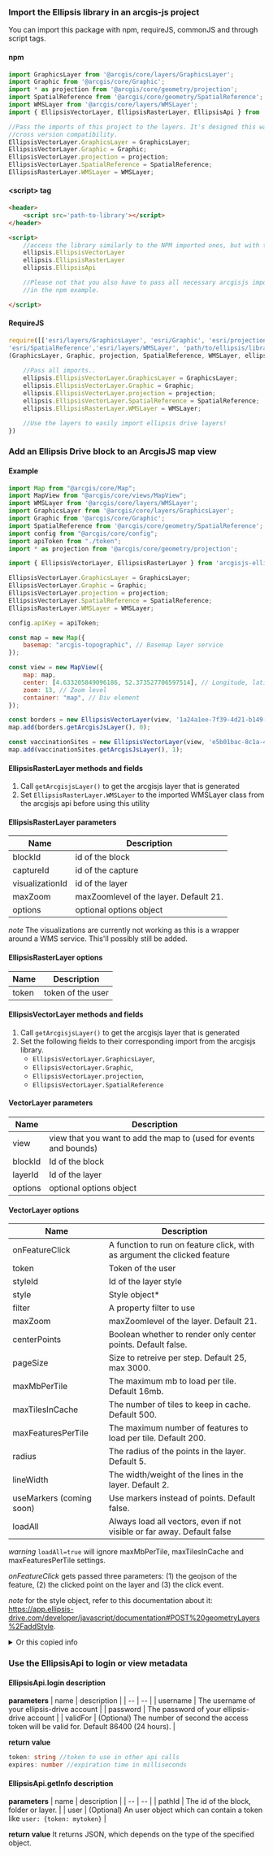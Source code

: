 ### Import the Ellipsis library in an arcgis-js project

You can import this package with npm, requireJS, commonJS and through script tags.

#### npm
```js
import GraphicsLayer from '@arcgis/core/layers/GraphicsLayer';
import Graphic from '@arcgis/core/Graphic';
import * as projection from '@arcgis/core/geometry/projection';
import SpatialReference from '@arcgis/core/geometry/SpatialReference';
import WMSLayer from '@arcgis/core/layers/WMSLayer';
import { EllipsisVectorLayer, EllipsisRasterLayer, EllipsisApi } from 'arcgisjs-ellipsis';

//Pass the imports of this project to the layers. It's designed this way to ensure 
//cross version compatibility.
EllipsisVectorLayer.GraphicsLayer = GraphicsLayer;
EllipsisVectorLayer.Graphic = Graphic;
EllipsisVectorLayer.projection = projection;
EllipsisVectorLayer.SpatialReference = SpatialReference;
EllipsisRasterLayer.WMSLayer = WMSLayer;
```

#### \<script\> tag
```html
<header>
    <script src='path-to-library'></script>
</header>

<script>
    //access the library similarly to the NPM imported ones, but with the ellipsis prefix.
    ellipsis.EllipsisVectorLayer
    ellipsis.EllipsisRasterLayer
    ellipsis.EllipsisApi

    //Please not that you also have to pass all necessary arcgisjs imports as shown
    //in the npm example.

</script>
```

#### RequireJS
```js
require([['esri/layers/GraphicsLayer', 'esri/Graphic', 'esri/projection', 
'esri/SpatialReference','esri/layers/WMSLayer', 'path/to/ellipsis/library'], 
(GraphicsLayer, Graphic, projection, SpatialReference, WMSLayer, ellipsis) => {
    
    //Pass all imports..
    ellipsis.EllipsisVectorLayer.GraphicsLayer = GraphicsLayer;
    ellipsis.EllipsisVectorLayer.Graphic = Graphic;
    ellipsis.EllipsisVectorLayer.projection = projection;
    ellipsis.EllipsisVectorLayer.SpatialReference = SpatialReference;
    ellipsis.EllipsisRasterLayer.WMSLayer = WMSLayer;

    //Use the layers to easily import ellipsis drive layers!
})


```

### Add an Ellipsis Drive block to an ArcgisJS map view

#### Example
```js
import Map from "@arcgis/core/Map";
import MapView from "@arcgis/core/views/MapView";
import WMSLayer from '@arcgis/core/layers/WMSLayer';
import GraphicsLayer from '@arcgis/core/layers/GraphicsLayer';
import Graphic from '@arcgis/core/Graphic';
import SpatialReference from '@arcgis/core/geometry/SpatialReference';
import config from "@arcgis/core/config";
import apiToken from "./token";
import * as projection from '@arcgis/core/geometry/projection';

import { EllipsisVectorLayer, EllipsisRasterLayer } from 'arcgisjs-ellipsis';

EllipsisVectorLayer.GraphicsLayer = GraphicsLayer;
EllipsisVectorLayer.Graphic = Graphic;
EllipsisVectorLayer.projection = projection;
EllipsisVectorLayer.SpatialReference = SpatialReference;
EllipsisRasterLayer.WMSLayer = WMSLayer;

config.apiKey = apiToken;

const map = new Map({
    basemap: "arcgis-topographic", // Basemap layer service
});

const view = new MapView({
    map: map,
    center: [4.633205849096186, 52.373527706597514], // Longitude, latitude
    zoom: 13, // Zoom level
    container: "map", // Div element
});

const borders = new EllipsisVectorLayer(view, '1a24a1ee-7f39-4d21-b149-88df5a3b633a','45c47c8a-035e-429a-9ace-2dff1956e8d9', {styleId: 'a30d5d0e-26a3-43a7-9d23-638cef7600c4'});
map.add(borders.getArcgisJsLayer(), 0);

const vaccinationSites = new EllipsisVectorLayer(view, 'e5b01bac-8c1a-4feb-98e7-c2ff751ef110', 'c8594627-c5eb-4937-992a-b7dcf7046fc1', {styleId: 'df7522fe-e8eb-4393-80c5-2d5c6d0ea1a8'});
map.add(vaccinationSites.getArcgisJsLayer(), 1);
```

#### EllipsisRasterLayer methods and fields

1. Call `getArcgisjsLayer()` to get the arcgisjs layer that is generated
2. Set `EllipsisRasterLayer.WMSLayer` to the imported WMSLayer class from the arcgisjs api before using this utility

#### EllipsisRasterLayer parameters

| Name            | Description                            |
| --------------- | -------------------------------------- |
| blockId         | id of the block                        |
| captureId       | id of the capture                      |
| visualizationId | id of the layer                        |
| maxZoom         | maxZoomlevel of the layer. Default 21. |
| options         | optional options object                |

*note* The visualizations are currently not working as this is a wrapper around a WMS service. This'll possibly still be added.

#### EllipsisRasterLayer options

| Name  | Description       |
| ----- | ----------------- |
| token | token of the user |



#### EllipsisVectorLayer methods and fields

1. Call `getArcgisjsLayer()` to get the arcgisjs layer that is generated
2. Set the following fields to their corresponding import from the arcgisjs library.
    - `EllipsisVectorLayer.GraphicsLayer`, 
    - `EllipsisVectorLayer.Graphic`,  
    - `EllipsisVectorLayer.projection`, 
    - `EllipsisVectorLayer.SpatialReference` 

#### VectorLayer parameters

| Name    | Description             |
| ------- | ----------------------- |
| view | view that you want to add the map to (used for events and bounds)|
| blockId | Id of the block         |
| layerId | Id of the layer         |
| options | optional options object |

#### VectorLayer options

| Name               | Description                                                              |
| ------------------ | ------------------------------------------------------------------------ |
| onFeatureClick     | A function to run on feature click, with as argument the clicked feature |
| token              | Token of the user                                                        |
| styleId            | Id of the layer style                                                    |
| style              | Style object\*                                                           |
| filter             | A property filter to use                                                 |
| maxZoom            | maxZoomlevel of the layer. Default 21.                                   |
| centerPoints       | Boolean whether to render only center points. Default false.             |
| pageSize           | Size to retreive per step. Default 25, max 3000.                         |
| maxMbPerTile       | The maximum mb to load per tile. Default 16mb.                           |
| maxTilesInCache    | The number of tiles to keep in cache. Default 500.                       |
| maxFeaturesPerTile | The maximum number of features to load per tile. Default 200.            |
| radius             | The radius of the points in the layer. Default 5.                       |
| lineWidth          | The width/weight of the lines in the layer. Default 2.                   |
| useMarkers (coming soon) | Use markers instead of points. Default false.                            |
| loadAll            | Always load all vectors, even if not visible or far away. Default false  |

_warning_ `loadAll=true` will ignore maxMbPerTile, maxTilesInCache and maxFeaturesPerTile settings.

_onFeatureClick_ gets passed three parameters: (1) the geojson of the feature, (2) the clicked point on the layer and (3) the click event.

_note_ for the style object, refer to this documentation about it: https://app.ellipsis-drive.com/developer/javascript/documentation#POST%20geometryLayers%2FaddStyle.

<details>
<summary>Or this copied info</summary>
○ 'rules': Parameters contains the property 'rules' being an array of objects with required properties 'property', 'value' and 'color' and optional properties 'operator' and 'alpha'. 'property' should be the name of the property to style by and should be of type string, 'value' should be the cutoff point of the style and must be the same type as the property, 'color' is the color of the style and must be a rgb hex code, 'operator'determines whether the styling should occur at, under or over the cutoff point and must be one of '=', '<', '>', '<=', '>=' or '!=' with default '=' and 'alpha' should be the transparency of the color on a 0 to 1 scale with default 0.5.

○ 'rangeToColor': Parameters contains the required property 'rangeToColor' and optional property 'periodic', where 'rangeToColor' should be an array of objects with required properties 'property', 'fromValue', 'toValue' and 'color' and optional property 'alpha', where 'property' should be the name of the property to style by and should be of type string, 'fromValue' and 'toValue' should be the minimum and maximum value of the range respectively, 'color' is the color to use if the property falls inclusively between the fromValue and toValue and should be a rgb hex code color and 'alpha' should be the transparency of the color on a 0 to 1 scale with default 0.5. 'periodic' should be a positive float used when the remainder from dividing the value of the property by the periodic should be used to evaluate the ranges instead.

○ 'transitionPoints': Parameters contains the required properties 'property' and 'transitionPoints' and optional property 'periodic', where 'property' should be the name of the property to style by and should be of type string, 'transitionPoints' should be an array of objects with required properties 'value' and 'color' and optional property 'alpha', where 'value' should be the value at which the next transition starts, 'color' is the color to use if the property falls in the interval before or after the transition point and should be a rgb hex code color and 'alpha' should be the transparency of the color on a 0 to 1 scale with 0.5 as default. 'periodic' should be a positive float used when the remainder from dividing the value of the property by the periodic should be used to evaluate the ranges instead.

○ 'random': Parameters contains the required property 'property' and optional property 'alpha', where 'property' should be the name of the property by which to randomly assign colors and should be of type string and 'alpha' should be the transparency of the color on a 0 to 1 scale with default 0.5.

</details>



### Use the EllipsisApi to login or view metadata

#### EllipsisApi.login description
**parameters**
| name | description | 
| -- | -- |
| username | The username of your ellipsis-drive account |
| password | The password of your ellipsis-drive account |
| validFor | (Optional) The number of second the access token will be valid for. Default 86400 (24 hours). |

**return value**
```ts
token: string //token to use in other api calls
expires: number //expiration time in milliseconds
```

#### EllipsisApi.getInfo description
**parameters**
| name | description | 
| -- | -- |
| pathId | The id of the block, folder or layer. |
| user | (Optional) An user object which can contain a token like `user: {token: mytoken}` | 

**return value**
It returns JSON, which depends on the type of the specified object.
